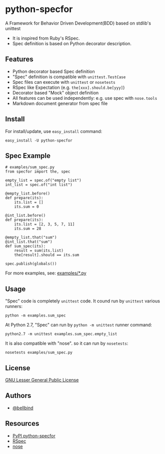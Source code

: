 # python-specfor

A Framework for Behavior Driven Development(BDD) based on stdlib's unittest

- It is inspired from Ruby's RSpec. 
- Spec definition is based on Python decorator description.

## Features

- Python decorator based Spec definition
- "Spec" definition is compatible with `unittest.TestCase`
- Spec files can execute with `unittest` or `nosetests`
- RSpec like Expectation (e.g. `the[xxx].should.be[yyy]`) 
- Decorator based "Mock" object definition
- All features can be used independently: e.g. use spec with `nose.tools`
- Markdown document generator from spec file

## Install

For install/update, use `easy_install` command:

    easy_install -U python-specfor

## Spec Example

    # examples/sum_spec.py
    from specfor import the, spec
    
    empty_list = spec.of("empty list")
    int_list = spec.of("int list")
        
    @empty_list.before()
    def prepare(its):
        its.list = []
        its.sum = 0
    
    @int_list.before()
    def prepare(its):
        its.list = [2, 3, 5, 7, 11]
        its.sum = 28
    
    @empty_list.that("sum")
    @int_list.that("sum")
    def sum_spec(its):
        result = sum(its.list)
        the[result].should == its.sum
    
    spec.publish(globals())

For more examples, see: 
[examples/*.py](http://github.com/bellbind/python-specfor/tree/master/examples/)

## Usage

"Spec" code is completely `unittest` code.
It cound run by `unittest` various runners:

    python -m examples.sum_spec

At Python 2.7, "Spec" can run by `python -m unittest` runner command:

    python2.7 -m unittest examples.sum_spec.empty_list

It is also compatible with "nose". so it can run by `nosetests`:

    nosetests examples/sum_spec.py

## License

[GNU Lesser General Public License](http://www.gnu.org/copyleft/lesser.html)

## Authors

- [@bellbind](http://twitter.com/bellbind)

## Resources

- [PyPI python-specfor](http://pypi.python.org/pypi/python-specfor)
- [RSpec](http://rspec.info/)
- [nose](http://somethingaboutorange.com/mrl/projects/nose/)
